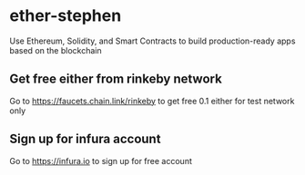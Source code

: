 # ether-stephen
Use Ethereum, Solidity, and Smart Contracts to build production-ready apps based on the blockchain

## Get free either from rinkeby network
Go to https://faucets.chain.link/rinkeby to get free 0.1 either for test network only

## Sign up for infura account
Go to https://infura.io to sign up for free account
